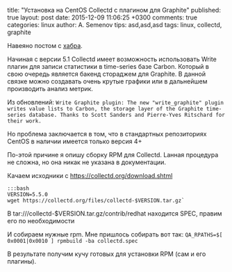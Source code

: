 title: "Установка на CentOS Collectd с плагином для Graphite"
published: true
layout: post
date: 2015-12-09 11:06:25 +0300
comments: true
categories: linux
author: A. Semenov
tips: asd,asd,asd
tags: linux, collectd, graphite

Навеяно постом с [хабра][l00].

Начиная с версии 5.1 Collectd имеет возможность использовать Write плагин для записи статистики в time-series базе Carbon.
Который в свою очередь является бакенд стораджем для Graphite. В данной связке можно создавать очень крутые графики или в дальнейшем производить
анализ метрик.

Из обновлений:
`Write Graphite plugin: The new "write_graphite" plugin writes value lists to Carbon, the storage layer of the Graphite time-series database. Thanks to Scott Sanders and Pierre-Yves Ritschard for their work.`

<!--more-->

Но проблема заключается в том, что в стандартных репозиториях CentOS в наличии имеется только версия 4+

По-этой причине я опишу сборку RPM для Collectd. Lанная процедура не сложна, но она никак не указана в документации.

Качаем исходники с https://collectd.org/download.shtml

    :::bash
    VERSION=5.5.0
    wget https://collectd.org/files/collectd-$VERSION.tar.gz`

В tar:///collectd-$VERSION.tar.gz/contrib/redhat находится SPEC, правим его по необходимости

И собираем нужные rpm. Мне пришлось собирать вот так: 
`QA_RPATHS=$[ 0x0001|0x0010 ] rpmbuild -ba collectd.spec`

В результате получим кучу готовых для установки RPM (сам и его плагины).


[l00]: http://habrahabr.ru/company/ua-hosting/blog/272447/
